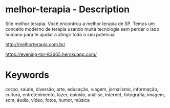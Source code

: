 # melhor-terapia - Description
Site melhor terapia. Você encontrou a melhor terapia de SP. Temos um conceito moderno de terapia usando muita tecnologia sem perder o lado humano para te ajudar a atingir todo o seu potencial

http://melhorterapia.com.br/

https://evening-tor-83665.herokuapp.com/

# Keywords
corpo, saúde, diversão, arte, educação, viagem, jornalismo, informação, cultura, entretenimento, lazer, opinião, análise, internet, fotografia, imagem, som, áudio, vídeo, fotos, humor, música


